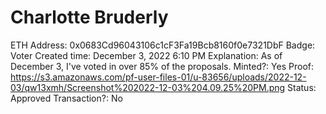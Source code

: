 # Charlotte Bruderly

ETH Address: 0x0683Cd96043106c1cF3Fa19Bcb8160f0e7321DbF
Badge: Voter
Created time: December 3, 2022 6:10 PM
Explanation: As of December 3, I've voted in over 85% of the proposals.
Minted?: Yes
Proof: https://s3.amazonaws.com/pf-user-files-01/u-83656/uploads/2022-12-03/qw13xmh/Screenshot%202022-12-03%204.09.25%20PM.png
Status: Approved
Transaction?: No
